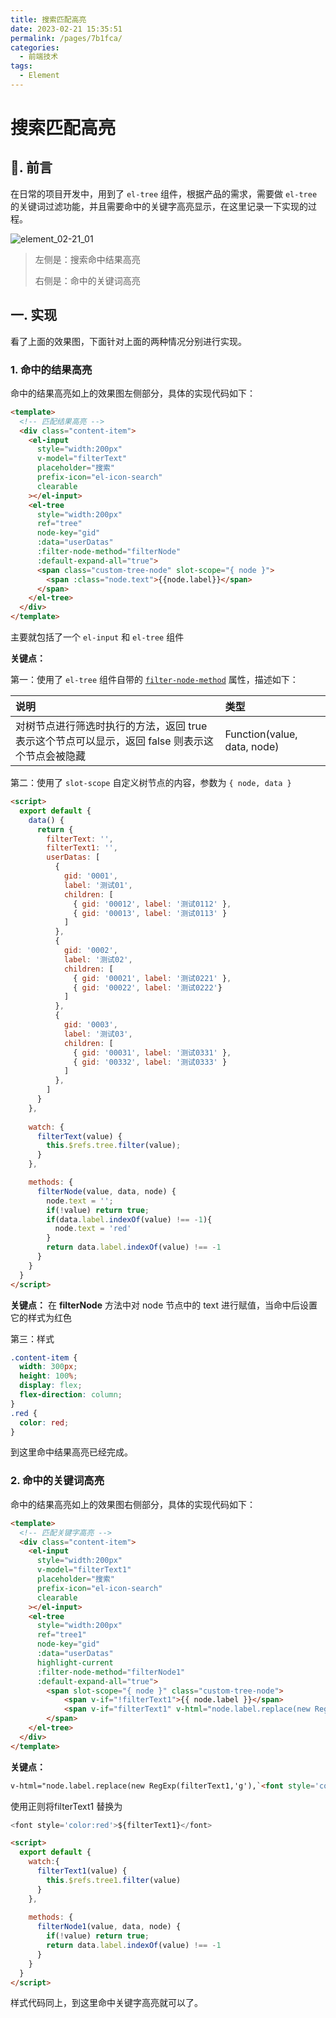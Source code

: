 ```yaml
---
title: 搜索匹配高亮
date: 2023-02-21 15:35:51
permalink: /pages/7b1fca/
categories:
  - 前端技术
tags:
  - Element
---
```


# 搜索匹配高亮

## 📖. 前言

在日常的项目开发中，用到了 `el-tree` 组件，根据产品的需求，需要做 `el-tree` 的关键词过滤功能，并且需要命中的关键字高亮显示，在这里记录一下实现的过程。

![element_02-21_01](https://cdn.staticaly.com/gh/oliver556/image-hosting@master/20230221/element_02-21_01.4w79iwqqft00.webp)

> 左侧是：搜索命中结果高亮
> 
> 右侧是：命中的关键词高亮

## 一. 实现

看了上面的效果图，下面针对上面的两种情况分别进行实现。

### 1. 命中的结果高亮

命中的结果高亮如上的效果图左侧部分，具体的实现代码如下：

```html
<template>
  <!-- 匹配结果高亮 -->
  <div class="content-item">
    <el-input
      style="width:200px" 
      v-model="filterText"
      placeholder="搜索"
      prefix-icon="el-icon-search"
      clearable
    ></el-input>
    <el-tree 
      style="width:200px" 
      ref="tree"
      node-key="gid"
      :data="userDatas"
      :filter-node-method="filterNode"
      :default-expand-all="true">
      <span class="custom-tree-node" slot-scope="{ node }">
        <span :class="node.text">{{node.label}}</span>
      </span>
    </el-tree>
  </div>
</template>
```

主要就包括了一个 `el-input` 和 `el-tree` 组件

**关键点：**

第一：使用了 `el-tree` 组件自带的 [`filter-node-method`](https://element.eleme.cn/#/zh-CN/component/tree#attributes) 属性，描述如下：

| 说明 | 类型 |
| :-- | :-- |
| 对树节点进行筛选时执行的方法，返回 true 表示这个节点可以显示，返回 false 则表示这个节点会被隐藏 | Function(value, data, node) |

第二：使用了 `slot-scope` 自定义树节点的内容，参数为 `{ node, data }`

```html
<script>
  export default {
    data() {
      return {
        filterText: '',
        filterText1: '',
        userDatas: [
          { 
            gid: '0001',
            label: '测试01',
            children: [
              { gid: '00012', label: '测试0112' },
              { gid: '00013', label: '测试0113' }
            ]
          },
          { 
            gid: '0002',
            label: '测试02',
            children: [
              { gid: '00021', label: '测试0221' },
              { gid: '00022', label: '测试0222'}
            ]
          },
          { 
            gid: '0003',
            label: '测试03',
            children: [
              { gid: '00031', label: '测试0331' },
              { gid: '00332', label: '测试0333' }
            ]
          },
        ]
      }
    },
    
    watch: {
      filterText(value) {
        this.$refs.tree.filter(value);
      }
    },

    methods: {
      filterNode(value, data, node) {
        node.text = '';
        if(!value) return true;
        if(data.label.indexOf(value) !== -1){
          node.text = 'red'
        }
        return data.label.indexOf(value) !== -1
      }
    }
  }
</script>
```

**关键点：** 在 **filterNode** 方法中对 node 节点中的 text 进行赋值，当命中后设置它的样式为红色

第三：样式

```css
.content-item {
  width: 300px;
  height: 100%;
  display: flex;
  flex-direction: column;
}
.red {
  color: red;
}
```

到这里命中结果高亮已经完成。

### 2. 命中的关键词高亮

命中的结果高亮如上的效果图右侧部分，具体的实现代码如下：

```html
<template>
  <!-- 匹配关键字高亮 -->
  <div class="content-item">
    <el-input
      style="width:200px"
      v-model="filterText1"
      placeholder="搜索"
      prefix-icon="el-icon-search"
      clearable
    ></el-input>
    <el-tree
      style="width:200px"
      ref="tree1"
      node-key="gid"
      :data="userDatas"
      highlight-current
      :filter-node-method="filterNode1"
      :default-expand-all="true">
        <span slot-scope="{ node }" class="custom-tree-node">
            <span v-if="!filterText1">{{ node.label }}</span>
            <span v-if="filterText1" v-html="node.label.replace(new RegExp(filterText1,'g'),`<font style='color:red'>${filterText1}</font>`)" />
        </span>
    </el-tree>
  </div>
</template>
```

**关键点：**

```html
v-html="node.label.replace(new RegExp(filterText1,'g'),`<font style='color:red'>${filterText1}</font>`)"
```

使用正则将filterText1 替换为 

```js
<font style='color:red'>${filterText1}</font>
```

```html
<script>
  export default {
    watch:{
      filterText1(value) {
        this.$refs.tree1.filter(value)
      }
    },
    
    methods: {
      filterNode1(value, data, node) {
        if(!value) return true;
        return data.label.indexOf(value) !== -1
      }
    }
  }
</script>
```

样式代码同上，到这里命中关键字高亮就可以了。
